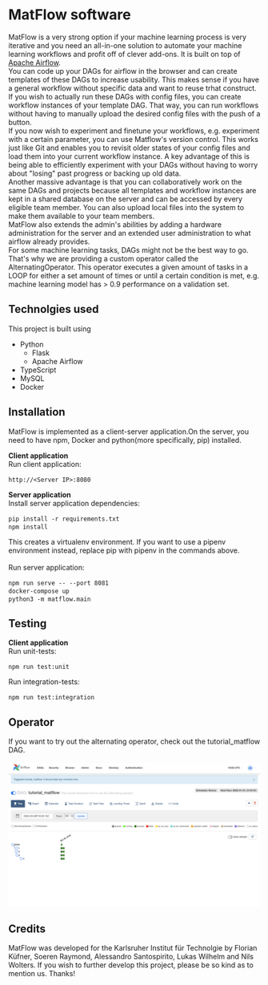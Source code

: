 # MatFlow software

MatFlow is a very strong option if your machine learning process is very iterative and you need an all-in-one solution to automate your machine learning workflows and profit off of clever add-ons. It is built on top of [Apache Airflow](https://airflow.apache.org). <br/>
You can code up your DAGs for airflow in the browser and can create templates of these DAGs to increase usability. This makes sense if you have a general workflow without specific data and want to reuse trhat construct. <br/>If you wish to actually run these DAGs with config files, you can create workflow instances of your template DAG. That way, you can run workflows without having to manually upload the desired config files with the push of a button. <br/> If you now wish to experiment and finetune your workflows, e.g. experiment with a certain parameter, you can use Matflow's version control. This works just like Git and enables you to revisit older states of your config files and load them into your current workflow instance. A key advantage of this is being able to efficiently experiment with your DAGs without having to worry about "losing" past progress or backing up old data. <br/>
Another massive advantage is that you can collaboratively work on the same DAGs and projects because all templates and workflow instances are kept in a shared database on the server and can be accessed by every eligible team member. You can also upload local files into the system to make them available to your team members. <br/>
MatFlow also extends the admin's abilities by adding a hardware administration for the server and an extended user administration to what airflow already provides.<br/>
For some machine learning tasks, DAGs might not be the best way to go. That's why we are providing a custom operator called the AlternatingOperator. This operator executes a given amount of tasks in a LOOP for either a set amount of times or until a certain condition is met, e.g. machine learning model has > 0.9 performance on a validation set.


## Technolgies used

This project is built using
* Python
    * Flask
    * Apache Airflow
* TypeScript
* MySQL
* Docker


## Installation
MatFlow is implemented as a client-server application.On the server, you need to have npm, Docker and python(more specifically, pip) installed.

**Client application**<br>
Run client application:
```
http://<Server IP>:8080
```

**Server application** <br>
Install server application dependencies:
```
pip install -r requirements.txt
npm install
```
This creates a virtualenv environment. If you want to use a pipenv environment instead, replace pip with pipenv in the commands above.  <br><br/>
Run server application:
```
npm run serve -- --port 8081
docker-compose up
python3 -m matflow.main
```

## Testing
**Client application**<br>
Run unit-tests:
```
npm run test:unit
```
Run integration-tests:
```
npm run test:integration
```


## Operator
If you want to try out the alternating operator, check out the tutorial_matflow DAG.
<br>
<br>
![Matflow DAG](airflow_example.png)
<br>

## Credits
MatFlow was developed for the Karlsruher Institut für Technolgie by Florian Küfner, Soeren Raymond, Alessandro Santospirito, Lukas Wilhelm and Nils Wolters. If you wish to further develop this project, please be so kind as to mention us. Thanks!

